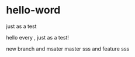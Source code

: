 # hello-word
just as a test

hello every ,
 just as a test!

new branch and msater
master sss and feature   sss

